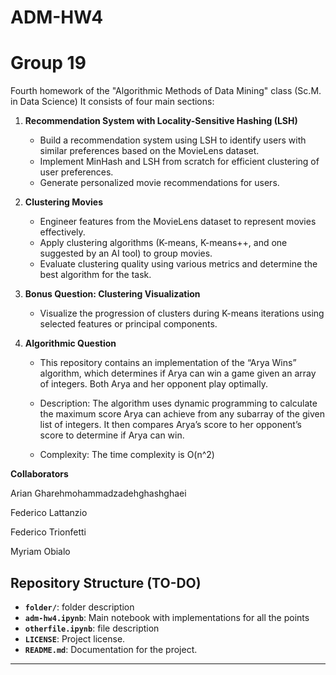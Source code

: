 # ADM-HW4
# Group 19
Fourth homework of the "Algorithmic Methods of Data Mining" class (Sc.M. in Data Science)
It consists of four main sections:

1. **Recommendation System with Locality-Sensitive Hashing (LSH)**  
   - Build a recommendation system using LSH to identify users with similar preferences based on the MovieLens dataset.
   - Implement MinHash and LSH from scratch for efficient clustering of user preferences.
   - Generate personalized movie recommendations for users.

2. **Clustering Movies**  
   - Engineer features from the MovieLens dataset to represent movies effectively.
   - Apply clustering algorithms (K-means, K-means++, and one suggested by an AI tool) to group movies.
   - Evaluate clustering quality using various metrics and determine the best algorithm for the task.

3. **Bonus Question: Clustering Visualization**  
   - Visualize the progression of clusters during K-means iterations using selected features or principal components.

4. **Algorithmic Question**
   - This repository contains an implementation of the “Arya Wins” algorithm, which determines if Arya can win a game given an array of integers. Both Arya and her opponent play optimally.

   - Description: The algorithm uses dynamic programming to calculate the maximum score Arya can achieve from any subarray of the given list of integers. It then compares Arya’s score to her opponent’s score to determine if Arya can win.

   - Complexity: The time complexity is O(n^2)

**Collaborators**

Arian Gharehmohammadzadehghashghaei

Federico Lattanzio

Federico Trionfetti

Myriam Obialo


## **Repository Structure (TO-DO)**
- **`folder/`**: folder description
- **`adm-hw4.ipynb`**: Main notebook with implementations for all the points
- **`otherfile.ipynb`**: file description
- **`LICENSE`**: Project license.
- **`README.md`**: Documentation for the project.


---

